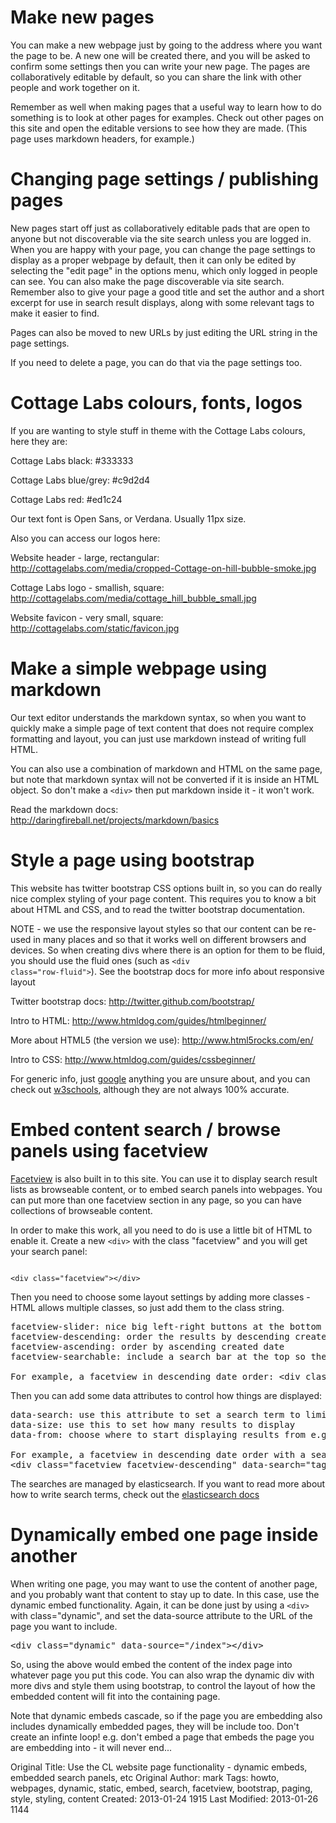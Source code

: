 <a name="newpages"></a>
# Make new pages

You can make a new webpage just by going to the address where you want the page to be. A new one will be created there, and you will be asked to confirm some settings then you can write your new page. The pages are collaboratively editable by default, so you can share the link with other people and work together on it.

Remember as well when making pages that a useful way to learn how to do something is to look at other pages for examples. Check out other pages on this site and open the editable versions to see how they are made. (This page uses markdown headers, for example.)


<a name="pagesettings"></a>
# Changing page settings / publishing pages

New pages start off just as collaboratively editable pads that are open to anyone but not discoverable via the site search unless you are logged in. When you are happy with your page, you can change the page settings to display as a proper webpage by default, then it can only be edited by selecting the "edit page" in the options menu, which only logged in people can see. You can also make the page discoverable via site search. Remember also to give your page a good title and set the author and a short excerpt for use in search result displays, along with some relevant tags to make it easier to find.

Pages can also be moved to new URLs by just editing the URL string in the page settings.

If you need to delete a page, you can do that via the page settings too.


<a name="clstyles"></a>
# Cottage Labs colours, fonts, logos

If you are wanting to style stuff in theme with the Cottage Labs colours, here they are:

Cottage Labs black: #333333

Cottage Labs blue/grey: #c9d2d4

Cottage Labs red: #ed1c24

Our text font is Open Sans, or Verdana. Usually 11px size.

Also you can access our logos here:

Website header - large, rectangular: <http://cottagelabs.com/media/cropped-Cottage-on-hill-bubble-smoke.jpg>

Cottage Labs logo - smallish, square: <http://cottagelabs.com/media/cottage_hill_bubble_small.jpg>

Website favicon - very small, square: <http://cottagelabs.com/static/favicon.jpg>


<a name="markdown"></a>
# Make a simple webpage using markdown

Our text editor understands the markdown syntax, so when you want to quickly make a simple page of text content that does not require complex formatting and layout, you can just use markdown instead of writing full HTML.

You can also use a combination of markdown and HTML on the same page, but note that markdown syntax will not be converted if it is inside an HTML object. So don't make a <code>&lt;div&gt;</code> then put markdown inside it - it won't work.

Read the markdown docs: <http://daringfireball.net/projects/markdown/basics>


<a name="bootstrap"></a>
# Style a page using bootstrap

This website has twitter bootstrap CSS options built in, so you can do really nice complex styling of your page content. This requires you to know a bit about HTML and CSS, and to read the twitter bootstrap documentation.

NOTE - we use the responsive layout styles so that our content can be re-used in many places and so that it works well on different browsers and devices. So when creating divs where there is an option for them to be fluid, you should use the fluid ones (such as <code>&lt;div class="row-fluid"&gt;</code>). See the bootstrap docs for more info about responsive layout

Twitter bootstrap docs: <http://twitter.github.com/bootstrap/>

Intro to HTML: <http://www.htmldog.com/guides/htmlbeginner/> 

More about HTML5 (the version we use): <http://www.html5rocks.com/en/>

Intro to CSS: <http://www.htmldog.com/guides/cssbeginner/>

For generic info, just [google](http://google.co.uk) anything you are unsure about, and you can check out [w3schools](http://w3schools.com), although they are not always 100% accurate.


<a name="facetview"></a>
# Embed content search / browse panels using facetview

[Facetview](http://github.com/okfn/facetview) is also built in to this site. You can use it to display search result lists as browseable content, or to embed search panels into webpages. You can put more than one facetview section in any page, so you can have collections of browseable content.

In order to make this work, all you need to do is use a little bit of HTML to enable it. Create a new <code>&lt;div&gt;</code> with the class "facetview" and you will get your search panel:

<code>
&lt;div class="facetview"&gt;&lt;/div&gt;
</code>

Then you need to choose some layout settings by adding more classes - HTML allows multiple classes, so just add them to the class string.

<pre>
facetview-slider: nice big left-right buttons at the bottom instead of the pager counter
facetview-descending: order the results by descending created date
facetview-ascending: order by ascending created date
facetview-searchable: include a search bar at the top so the results can be filtered

For example, a facetview in descending date order: &lt;div class="facetview facetview-descending"&gt;&lt;/div&gt;
</pre>

Then you can add some data attributes to control how things are displayed:
<pre>
data-search: use this attribute to set a search term to limit what is displayed
data-size: use this to set how many results to display
data-from: choose where to start displaying results from e.g. from 4 starts showing results from the fourth result onwards

For example, a facetview in descending date order with a search filter of everything tagged "admin":
&lt;div class="facetview facetview-descending" data-search="tags:admin"&gt;&lt;/div&gt;
</pre>

The searches are managed by elasticsearch. If you want to read more about how to write search terms, check out the [elasticsearch docs](http://www.elasticsearch.org/guide/reference/query-dsl/)


<a name="dynamicembed"></a>
# Dynamically embed one page inside another

When writing one page, you may want to use the content of another page, and you probably want that content to stay up to date. In this case, use the dynamic embed functionality. Again, it can be done just by using a <code>&lt;div&gt;</code> with class="dynamic", and set the data-source attribute to the URL of the page you want to include.

<pre>
&lt;div class="dynamic" data-source="/index"&gt;&lt;/div&gt;
</pre>

So, using the above would embed the content of the index page into whatever page you put this code. You can also wrap the dynamic div with more divs and style them using bootstrap, to control the layout of how the embedded content will fit into the containing page.

Note that dynamic embeds cascade, so if the page you are embedding also includes dynamically embedded pages, they will be include too. Don't create an infinte loop! e.g. don't embed a page that embeds the page you are embedding into - it will never end...







Original Title: Use the CL website page functionality - dynamic embeds, embedded search panels, etc
Original Author: mark
Tags: howto, webpages, dynamic, static, embed, search, facetview, bootstrap, paging, style, styling, content
Created: 2013-01-24 1915
Last Modified: 2013-01-26 1144
